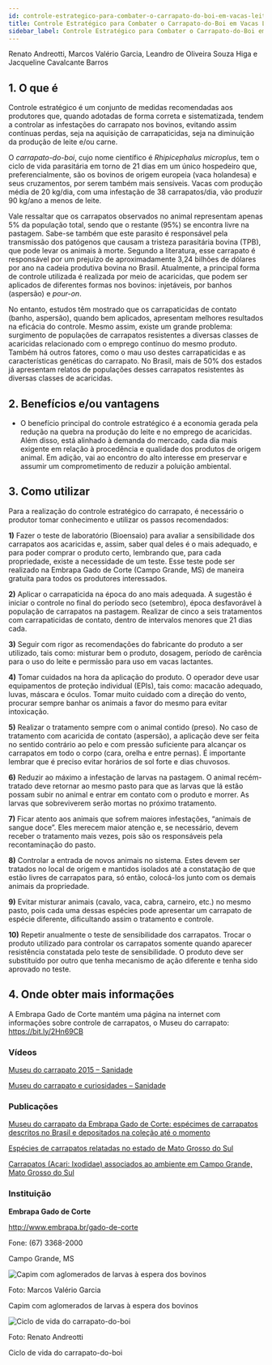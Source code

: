 ```yaml
---
id: controle-estrategico-para-combater-o-carrapato-do-boi-em-vacas-leiteiras
title: Controle Estratégico para Combater o Carrapato-do-Boi em Vacas Leiteiras
sidebar_label: Controle Estratégico para Combater o Carrapato-do-Boi em Vacas Leiteiras
---
```


<div className="center-textArticle">Renato Andreotti, Marcos Valério Garcia, Leandro de
Oliveira Souza Higa e Jacqueline Cavalcante Barros</div>

## **1. O que é**

Controle estratégico é um conjunto de medidas recomendadas
aos produtores que, quando adotadas de forma correta e
sistematizada, tendem a controlar as infestações do carrapato
nos bovinos, evitando assim contínuas perdas, seja na aquisição
de carrapaticidas, seja na diminuição da produção de leite e/ou
carne.

O _carrapato-do-boi_, cujo nome científico é _Rhipicephalus
microplus_, tem o ciclo de vida parasitária em torno de 21 dias em
um único hospedeiro que, preferencialmente, são os bovinos de
origem europeia (vaca holandesa) e seus cruzamentos, por
serem também mais sensíveis. Vacas com produção média de
20 kg/dia, com uma infestação de 38 carrapatos/dia, vão produzir
90 kg/ano a menos de leite.

Vale ressaltar que os carrapatos observados no animal
representam apenas 5% da população total, sendo que o restante
(95%) se encontra livre na pastagem. Sabe-se também que este
parasito é responsável pela transmissão dos patógenos que
causam a tristeza parasitária bovina (TPB), que pode levar os
animais à morte. Segundo a literatura, esse carrapato é
responsável por um prejuízo de aproximadamente 3,24 bilhões
de dólares por ano na cadeia produtiva bovina no Brasil.
Atualmente, a principal forma de controle utilizada é realizada por
meio de acaricidas, que podem ser aplicados de diferentes
formas nos bovinos: injetáveis, por banhos (aspersão) e _pour-on_.

No entanto, estudos têm mostrado que os carrapaticidas de
contato (banho, aspersão), quando bem aplicados, apresentam
melhores resultados na eficácia do controle. Mesmo assim, existe
um grande problema: surgimento de populações de carrapatos
resistentes a diversas classes de acaricidas relacionado com o
emprego contínuo do mesmo produto. Também há outros fatores,
como o mau uso destes carrapaticidas e as características
genéticas do carrapato. No Brasil, mais de 50% dos estados já
apresentam relatos de populações desses carrapatos resistentes
às diversas classes de acaricidas.

## **2. Benefícios e/ou vantagens**

- O benefício principal do controle estratégico é a economia
  gerada pela redução na quebra na produção do leite e no
  emprego de acaricidas. Além disso, está alinhado à demanda
  do mercado, cada dia mais exigente em relação à
  procedência e qualidade dos produtos de origem animal. Em
  adição, vai ao encontro do alto interesse em preservar e
  assumir um comprometimento de reduzir a poluição
  ambiental.

## **3. Como utilizar**

Para a realização do controle estratégico do carrapato, é
necessário o produtor tomar conhecimento e utilizar os passos
recomendados:

**1)** Fazer o teste de laboratório (Bioensaio) para avaliar a
sensibilidade dos carrapatos aos acaricidas e, assim, saber
qual deles é o mais adequado, e para poder comprar o
produto certo, lembrando que, para cada propriedade, existe
a necessidade de um teste. Esse teste pode ser realizado na
Embrapa Gado de Corte (Campo Grande, MS) de maneira
gratuita para todos os produtores interessados.

**2)** Aplicar o carrapaticida na época do ano mais adequada. A
sugestão é iniciar o controle no final do período seco
(setembro), época desfavorável à população de carrapatos
na pastagem. Realizar de cinco a seis tratamentos com
carrapaticidas de contato, dentro de intervalos menores que
21 dias cada.

**3)** Seguir com rigor as recomendações do fabricante do produto a
ser utilizado, tais como: misturar bem o produto, dosagem,
período de carência para o uso do leite e permissão para uso
em vacas lactantes.

**4)** Tomar cuidados na hora da aplicação do produto. O operador
deve usar equipamentos de proteção individual (EPIs), tais
como: macacão adequado, luvas, máscara e óculos. Tomar
muito cuidado com a direção do vento, procurar sempre
banhar os animais a favor do mesmo para evitar intoxicação.

**5)** Realizar o tratamento sempre com o animal contido (preso).
No caso de tratamento com acaricida de contato (aspersão), a
aplicação deve ser feita no sentido contrário ao pelo e com
pressão suficiente para alcançar os carrapatos em todo o
corpo (cara, orelha e entre pernas). É importante lembrar que é
preciso evitar horários de sol forte e dias chuvosos.

**6)** Reduzir ao máximo a infestação de larvas na pastagem. O
animal recém-tratado deve retornar ao mesmo pasto para que
as larvas que lá estão possam subir no animal e entrar em
contato com o produto e morrer. As larvas que sobreviverem
serão mortas no próximo tratamento.

**7)** Ficar atento aos animais que sofrem maiores infestações,
“animais de sangue doce”. Eles merecem maior atenção e, se
necessário, devem receber o tratamento mais vezes, pois são
os responsáveis pela recontaminação do pasto.

**8)** Controlar a entrada de novos animais no sistema. Estes devem
ser tratados no local de origem e mantidos isolados até a
constatação de que estão livres de carrapatos para, só então,
colocá-los junto com os demais animais da propriedade.

**9)** Evitar misturar animais (cavalo, vaca, cabra, carneiro, etc.) no
mesmo pasto, pois cada uma dessas espécies pode
apresentar um carrapato de espécie diferente, dificultando
assim o tratamento e controle.

**10)** Repetir anualmente o teste de sensibilidade dos carrapatos.
Trocar o produto utilizado para controlar os carrapatos
somente quando aparecer resistência constatada pelo teste
de sensibilidade. O produto deve ser substituído por outro
que tenha mecanismo de ação diferente e tenha sido
aprovado no teste.

## **4. Onde obter mais informações**

A Embrapa Gado de Corte mantém uma página na internet com
informações sobre controle de carrapatos, o Museu do carrapato:
https://bit.ly/2Hn69CB

### Vídeos

[Museu do carrapato 2015 – Sanidade](https://youtu.be/DAHmkNIV8fg)

[Museu do carrapato e curiosidades – Sanidade](https://youtu.be/GBGxvKQRY4Q)

### Publicações

[Museu do carrapato da Embrapa Gado de Corte: espécimes de carrapatos descritos no Brasil e depositados na coleção até o momento](https://bit.ly/2Smxk6I)

[Espécies de carrapatos relatadas no estado de Mato Grosso do Sul](https://bit.ly/2Sdsp7E)

[Carrapatos (Acari: Ixodidae) associados ao ambiente em Campo Grande, Mato Grosso do Sul](https://bit.ly/31Sza2c)

### Instituição

**Embrapa Gado de Corte**

http://www.embrapa.br/gado-de-corte

Fone: (67) 3368-2000

Campo Grande, MS

![Capim com aglomerados de larvas à espera dos bovinos](/cartilha/img/docs/37_controle_carrapato/FOTO_01.jpg)

Foto: Marcos Valério Garcia

<div class="center-textImage">
Capim com aglomerados de larvas à espera dos bovinos
</div>

![Ciclo de vida do carrapato-do-boi](/cartilha/img/docs/37_controle_carrapato/FOTO_02.jpg)

Foto: Renato Andreotti

<div class="center-textImage">
Ciclo de vida do carrapato-do-boi
</div>
